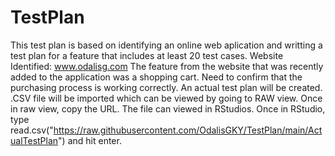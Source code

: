 # TestPlan
This test plan is based on identifying an online web aplication and writting a test plan for a feature that includes at least 20 test cases.
Website Identified: www.odalisg.com
The feature from the website that was recently added to the application was a shopping cart.
Need to confirm that the purchasing process is working correctly.
An actual test plan will be created.
.CSV file will be imported which can be viewed by going to RAW view.
Once in raw view, copy the URL.
The file can viewed in RStudios.
Once in RStudio, type read.csv("https://raw.githubusercontent.com/OdalisGKY/TestPlan/main/ActualTestPlan") and hit enter.


